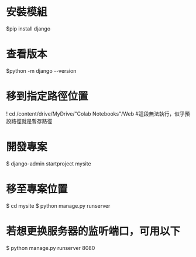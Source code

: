 # 安裝模組
$pip install django 
# 查看版本
$python -m django --version
# 移到指定路徑位置
! cd /content/drive/MyDrive/"Colab Notebooks"/Web #這段無法執行，似乎預設路徑就是暫存路徑
# 開發專案
$ django-admin startproject mysite
# 移至專案位置
$ cd mysite
$ python manage.py runserver
# 若想更换服务器的监听端口，可用以下
$ python manage.py runserver 8080

